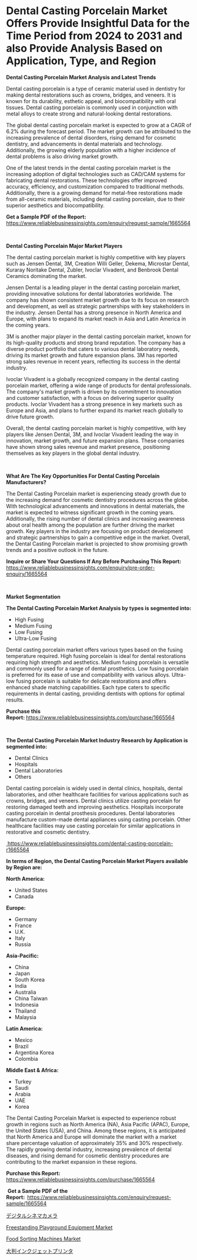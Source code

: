 <p><h1>Dental Casting Porcelain Market Offers Provide Insightful Data for the Time Period from 2024 to 2031 and also Provide Analysis Based on Application, Type, and Region</h1></p><p><strong>Dental Casting Porcelain Market Analysis and Latest Trends</strong></p>
<p><p>Dental casting porcelain is a type of ceramic material used in dentistry for making dental restorations such as crowns, bridges, and veneers. It is known for its durability, esthetic appeal, and biocompatibility with oral tissues. Dental casting porcelain is commonly used in conjunction with metal alloys to create strong and natural-looking dental restorations.</p><p>The global dental casting porcelain market is expected to grow at a CAGR of 6.2% during the forecast period. The market growth can be attributed to the increasing prevalence of dental disorders, rising demand for cosmetic dentistry, and advancements in dental materials and technology. Additionally, the growing elderly population with a higher incidence of dental problems is also driving market growth.</p><p>One of the latest trends in the dental casting porcelain market is the increasing adoption of digital technologies such as CAD/CAM systems for fabricating dental restorations. These technologies offer improved accuracy, efficiency, and customization compared to traditional methods. Additionally, there is a growing demand for metal-free restorations made from all-ceramic materials, including dental casting porcelain, due to their superior aesthetics and biocompatibility.</p></p>
<p><strong>Get a Sample PDF of the Report:&nbsp;</strong> <a href="https://www.reliablebusinessinsights.com/enquiry/request-sample/1665564">https://www.reliablebusinessinsights.com/enquiry/request-sample/1665564</a></p>
<p>&nbsp;</p>
<p><strong>Dental Casting Porcelain Major Market Players</strong></p>
<p><p>The dental casting porcelain market is highly competitive with key players such as Jensen Dental, 3M, Creation Willi Geller, Dekema, Microstar Dental, Kuraray Noritake Dental, Zubler, Ivoclar Vivadent, and Benbrook Dental Ceramics dominating the market. </p><p>Jensen Dental is a leading player in the dental casting porcelain market, providing innovative solutions for dental laboratories worldwide. The company has shown consistent market growth due to its focus on research and development, as well as strategic partnerships with key stakeholders in the industry. Jensen Dental has a strong presence in North America and Europe, with plans to expand its market reach in Asia and Latin America in the coming years.</p><p>3M is another major player in the dental casting porcelain market, known for its high-quality products and strong brand reputation. The company has a diverse product portfolio that caters to various dental laboratory needs, driving its market growth and future expansion plans. 3M has reported strong sales revenue in recent years, reflecting its success in the dental industry.</p><p>Ivoclar Vivadent is a globally recognized company in the dental casting porcelain market, offering a wide range of products for dental professionals. The company's market growth is driven by its commitment to innovation and customer satisfaction, with a focus on delivering superior quality products. Ivoclar Vivadent has a strong presence in key markets such as Europe and Asia, and plans to further expand its market reach globally to drive future growth.</p><p>Overall, the dental casting porcelain market is highly competitive, with key players like Jensen Dental, 3M, and Ivoclar Vivadent leading the way in innovation, market growth, and future expansion plans. These companies have shown strong sales revenue and market presence, positioning themselves as key players in the global dental industry.</p></p>
<p>&nbsp;</p>
<p><strong>What Are The Key Opportunities For Dental Casting Porcelain Manufacturers?</strong></p>
<p><p>The Dental Casting Porcelain market is experiencing steady growth due to the increasing demand for cosmetic dentistry procedures across the globe. With technological advancements and innovations in dental materials, the market is expected to witness significant growth in the coming years. Additionally, the rising number of dental clinics and increasing awareness about oral health among the population are further driving the market growth. Key players in the industry are focusing on product development and strategic partnerships to gain a competitive edge in the market. Overall, the Dental Casting Porcelain market is projected to show promising growth trends and a positive outlook in the future.</p></p>
<p><strong>Inquire or Share Your Questions If Any Before Purchasing This Report:</strong> <a href="https://www.reliablebusinessinsights.com/enquiry/pre-order-enquiry/1665564">https://www.reliablebusinessinsights.com/enquiry/pre-order-enquiry/1665564</a></p>
<p>&nbsp;</p>
<p><strong>Market Segmentation</strong></p>
<p><strong>The Dental Casting Porcelain Market Analysis by types is segmented into:</strong></p>
<p><ul><li>High Fusing</li><li>Medium Fusing</li><li>Low Fusing</li><li>Ultra-Low Fusing</li></ul></p>
<p><p>Dental casting porcelain market offers various types based on the fusing temperature required. High fusing porcelain is ideal for dental restorations requiring high strength and aesthetics. Medium fusing porcelain is versatile and commonly used for a range of dental prosthetics. Low fusing porcelain is preferred for its ease of use and compatibility with various alloys. Ultra-low fusing porcelain is suitable for delicate restorations and offers enhanced shade matching capabilities. Each type caters to specific requirements in dental casting, providing dentists with options for optimal results.</p></p>
<p><strong>Purchase this Report:&nbsp;</strong><a href="https://www.reliablebusinessinsights.com/purchase/1665564">https://www.reliablebusinessinsights.com/purchase/1665564</a></p>
<p>&nbsp;</p>
<p><strong>The Dental Casting Porcelain Market Industry Research by Application is segmented into:</strong></p>
<p><ul><li>Dental Clinics</li><li>Hospitals</li><li>Dental Laboratories</li><li>Others</li></ul></p>
<p><p>Dental casting porcelain is widely used in dental clinics, hospitals, dental laboratories, and other healthcare facilities for various applications such as crowns, bridges, and veneers. Dental clinics utilize casting porcelain for restoring damaged teeth and improving aesthetics. Hospitals incorporate casting porcelain in dental prosthesis procedures. Dental laboratories manufacture custom-made dental appliances using casting porcelain. Other healthcare facilities may use casting porcelain for similar applications in restorative and cosmetic dentistry.</p></p>
<p><a href="https://www.reliablebusinessinsights.com/dental-casting-porcelain-r1665564">&nbsp;https://www.reliablebusinessinsights.com/dental-casting-porcelain-r1665564</a></p>
<p><strong>In terms of Region, the Dental Casting Porcelain Market Players available by Region are:</strong></p>
<p>
    <p> <strong> North America: </strong>
        <ul>
            <li>United States</li>
            <li>Canada</li>
        </ul>
        </p> 
    <p> <strong> Europe: </strong>
        <ul>
            <li>Germany</li>
            <li>France</li>
            <li>U.K.</li>
            <li>Italy</li>
            <li>Russia</li>
        </ul>
        </p> 
    <p> <strong> Asia-Pacific: </strong>
        <ul>
            <li>China</li>
            <li>Japan</li>
            <li>South Korea</li>
            <li>India</li>
            <li>Australia</li>
            <li>China Taiwan</li>
            <li>Indonesia</li>
            <li>Thailand</li>
            <li>Malaysia</li>
        </ul>
        </p> 
    <p> <strong> Latin America: </strong>
        <ul>
            <li>Mexico</li>
            <li>Brazil</li>
            <li>Argentina Korea</li>
            <li>Colombia</li>
        </ul>
        </p> 
    <p> <strong> Middle East & Africa: </strong>
        <ul>
            <li>Turkey</li>
            <li>Saudi</li>
            <li>Arabia</li>
            <li>UAE</li>
            <li>Korea</li>
        </ul>
    </p>
    </p>
<p><p>The Dental Casting Porcelain Market is expected to experience robust growth in regions such as North America (NA), Asia Pacific (APAC), Europe, the United States (USA), and China. Among these regions, it is anticipated that North America and Europe will dominate the market with a market share percentage valuation of approximately 35% and 30% respectively. The rapidly growing dental industry, increasing prevalence of dental diseases, and rising demand for cosmetic dentistry procedures are contributing to the market expansion in these regions.</p></p>
<p><strong>Purchase this Report: </strong><a href="https://www.reliablebusinessinsights.com/purchase/1665564">https://www.reliablebusinessinsights.com/purchase/1665564</a></p>
<p>&nbsp;<strong>Get a Sample PDF of the Report:&nbsp;&nbsp;</strong><a href="https://www.reliablebusinessinsights.com/enquiry/request-sample/1665564">https://www.reliablebusinessinsights.com/enquiry/request-sample/1665564</a></p>
<p><strong></strong></p>
<p><p><a href="https://github.com/avwofrml53535/Market-Research-Report-List-2/blob/main/4824260166490.md">デジタルシネマカメラ</a></p><p><a href="https://github.com/refatkhan11277/Market-Research-Report-List-1/blob/main/freestanding-playground-equipment-market.md">Freestanding Playground Equipment Market</a></p><p><a href="https://github.com/crlaem461/Market-Research-Report-List-1/blob/main/food-sorting-machines-market.md">Food Sorting Machines Market</a></p><p><a href="https://github.com/vtbvgl20191192/Market-Research-Report-List-2/blob/main/1755779166491.md">大判インクジェットプリンタ</a></p></p>